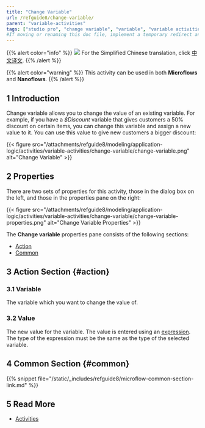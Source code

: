 ```yaml
---
title: "Change Variable"
url: /refguide8/change-variable/
parent: "variable-activities"
tags: ["studio pro", "change variable", "variable", "variable activities"]
#If moving or renaming this doc file, implement a temporary redirect and let the respective team know they should update the URL in the product. See Mapping to Products for more details.
---
```


{{% alert color="info" %}}
<img src="/attachments/china.png" class="d-inline-block" /> For the Simplified Chinese translation, click [中文译文](https://cdn.mendix.tencent-cloud.com/documentation/refguide8/change-variable.pdf).
{{% /alert %}}

{{% alert color="warning" %}}
This activity can be used in both **Microflows** and **Nanoflows**.
{{% /alert %}}

## 1 Introduction

Change variable allows you to change the value of an existing variable. For example, if you have a *$Discount* variable that gives customers a 50% discount on certain items, you can change this variable and assign a new value to it. You can use this value to give new customers a bigger discount:

{{< figure src="/attachments/refguide8/modeling/application-logic/activities/variable-activities/change-variable/change-variable.png" alt="Change Variable" >}}

## 2 Properties

There are two sets of properties for this activity, those in the dialog box on the left, and those in the properties pane on the right:

{{< figure src="/attachments/refguide8/modeling/application-logic/activities/variable-activities/change-variable/change-variable-properties.png" alt="Change Variable Properties" >}}

The **Change variable** properties pane consists of the following sections:

* [Action](#action)
* [Common](#common)

## 3 Action Section {#action}

### 3.1 Variable

The variable which you want to change the value of.

### 3.2 Value

The new value for the variable. The value is entered using an [expression](/refguide8/expressions/). The type of the expression must be the same as the type of the selected variable.

## 4 Common Section {#common}

{{% snippet file="/static/_includes/refguide8/microflow-common-section-link.md" %}}

## 5 Read More

* [Activities](/refguide8/activities/)